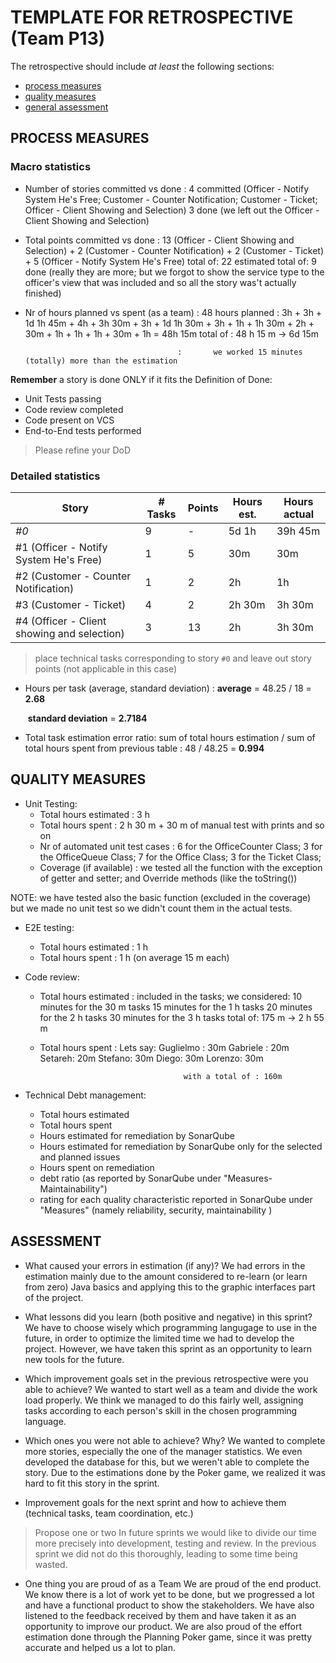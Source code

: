 TEMPLATE FOR RETROSPECTIVE (Team P13)
=====================================

The retrospective should include _at least_ the following
sections:

- [process measures](#process-measures)
- [quality measures](#quality-measures)
- [general assessment](#assessment)

## PROCESS MEASURES 

### Macro statistics

- Number of stories committed vs done 		:	 4 committed (Officer - Notify System He's Free; Customer - Counter Notification; Customer - Ticket; Officer - Client Showing and Selection)
												3 done (we left out the Officer - Client Showing and Selection)
- Total points committed vs done 		:	13 (Officer - Client Showing and Selection) + 2 (Customer - Counter Notification) + 2 (Customer - Ticket) + 5 (Officer - Notify System He's Free)
												total of: 	 22 estimated
												total of:	9 done (really they are more; but we forgot to show the service type to the officer's view that was included and so all the story was't actually finished)
- Nr of hours planned vs spent (as a team)	:	48 hours planned
										 :
												3h + 3h + 1d 1h 45m + 4h + 3h 30m + 3h + 1d 1h 30m + 3h + 1h + 1h 30m + 2h + 30m + 1h + 1h + 1h + 30m + 1h = 48h 15m
												total of : 48 h 15 m  -> 6d 15m


										:		we worked 15 minutes (totally) more than the estimation

**Remember**  a story is done ONLY if it fits the Definition of Done:

- Unit Tests passing
- Code review completed
- Code present on VCS
- End-to-End tests performed

> Please refine your DoD 

### Detailed statistics

| Story                                        | # Tasks | Points | Hours est. | Hours actual |
| -------------------------------------------- | ------- | ------ | ---------- | ------------ |
| _#0_                                         | 9       | -      | 5d 1h      | 39h 45m      |
| #1  (Officer - Notify System He's Free)      | 1       | 5      | 30m        | 30m          |
| #2  (Customer - Counter Notification)        | 1       | 2      | 2h         | 1h           |
| #3  (Customer - Ticket)                      | 4       | 2      | 2h 30m     | 3h 30m       |
| #4  (Officer - Client showing and selection) | 3       | 13     | 2h         | 3h 30m       |


> place technical tasks corresponding to story `#0` and leave out story points (not applicable in this case)

- Hours per task (average, standard deviation) 		:   **average** = 48.25 / 18 = **2.68**

  ​                                                                                            **standard deviation** = **2.7184**

- Total task estimation error ratio: sum of total hours estimation / sum of total hours spent from previous table 		: 48 / 48.25 = **0.994**

  
  
  
  
  
## QUALITY MEASURES 

- Unit Testing:
  - Total hours estimated		:	3 h
  - Total hours spent			:	2 h 30 m + 30 m of manual test with prints and so on
  - Nr of automated unit test cases 	:	6 for the OfficeCounter Class; 
										  3 for the OfficeQueue Class; 
										  7 for the Office Class;
										  3 for the Ticket Class;
  - Coverage (if available)		:	we tested all the function with the exception of getter and setter; and Override methods (like the toString())

NOTE: we have tested also the basic function (excluded in the coverage) but we made no unit test so we didn't count them in the actual tests.

- E2E testing:
  - Total hours estimated		:	1 h
  - Total hours spent			:	1 h (on average 15 m each)

- Code review:
  - Total hours estimated 		:	included in the tasks; we considered:
											10 minutes for the 30 m tasks
											15 minutes for the 1 h tasks
											20 minutes for the 2 h tasks
											30 minutes for the 3 h tasks
										total of:
											175 m -> 2 h 55 m
		
  - Total hours spent			:	Lets say:
										 Guglielmo : 30m
										 Gabriele : 20m
										 Setareh: 20m
										 Stefano: 30m
										 Diego: 30m
										 Lorenzo: 30m

										with a total of : 160m

- Technical Debt management:
  - Total hours estimated 
  - Total hours spent
  - Hours estimated for remediation by SonarQube
  - Hours estimated for remediation by SonarQube only for the selected and planned issues 
  - Hours spent on remediation 
  - debt ratio (as reported by SonarQube under "Measures-Maintainability")
  - rating for each quality characteristic reported in SonarQube under "Measures" (namely reliability, security, maintainability )
  


## ASSESSMENT

- What caused your errors in estimation (if any)?
	We had errors in the estimation mainly due to the amount considered to re-learn (or learn from zero) Java basics and applying this to the graphic interfaces part of the project.

- What lessons did you learn (both positive and negative) in this sprint?
	We have to choose wisely which programming langugage to use in the future, in order to optimize the limited time we had to develop the project. However, we have taken this sprint as an opportunity to learn new tools for the future.

- Which improvement goals set in the previous retrospective were you able to achieve?
	We wanted to start well as a team and divide the work load properly. We think we managed to do this fairly well, assigning tasks according to each person's skill in the chosen programming language.

- Which ones you were not able to achieve? Why?
	We wanted to complete more stories, especially the one of the manager statistics. We even developed the database for this, but we weren't able to complete the story. Due to the estimations done by the Poker game, we realized it was hard to fit this story in the sprint.

- Improvement goals for the next sprint and how to achieve them (technical tasks, team coordination, etc.)

> Propose one or two
	In future sprints we would like to divide our time more precisely into development, testing and review. In the previous sprint we did not do this thoroughly, leading to some time being wasted.

- One thing you are proud of as a Team
	We are proud of the end product. We know there is a lot of work yet to be done, but we progressed a lot and have a functional product to show the stakeholders. We have also listened to the feedback received by them and have taken it as an opportunity to improve our product. We are also proud of the effort estimation done through the Planning Poker game, since it was pretty accurate and helped us a lot to plan.



